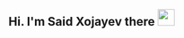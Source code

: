## Hi. I'm Said Xojayev there <img src="https://media0.giphy.com/media/v1.Y2lkPTc5MGI3NjExbnMwdTB3ZzR1MXlmcGEyNDFsNHJ5YmNqY3A0eW13ZHlvYXBhNDB3YyZlcD12MV9pbnRlcm5hbF9naWZfYnlfaWQmY3Q9Zw/l1IB22SuYeEMMPTguL/giphy.webp" width="30px">

